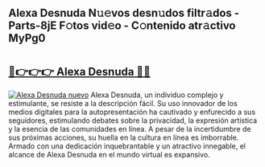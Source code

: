 ## Alexa Desnuda N𝚞𝚎vos desn𝚞dos filtr𝚊dos - Parts-8jE F𝚘tos vid𝚎o - C𝚘ntenido atr𝚊ctivo MyPg0

# <h2><a href="http://mbd0ylh.tromn.icu/?c=Alexa+Desnuda">🔗👉👉👉 Alexa Desnuda 🔗🔗</a></h2>

[![Alexa Desnuda nuevo](https://i.imgur.com/pEAQMta.gif)](http://mbd0ylh.tromn.icu/?c=Alexa+Desnuda)
Alexa Desnuda, un individuo complejo y estimulante, se resiste a la descripción fácil. Su uso innovador de los medios digitales para la autopresentación ha cautivado y enfurecido a sus seguidores, estimulando debates sobre la privacidad, la expresión artística y la esencia de las comunidades en línea. A pesar de la incertidumbre de sus próximas acciones, su huella en la cultura en línea es imborrable. Armado con una dedicación inquebrantable y un atractivo innegable, el alcance de Alexa Desnuda en el mundo virtual es expansivo.
